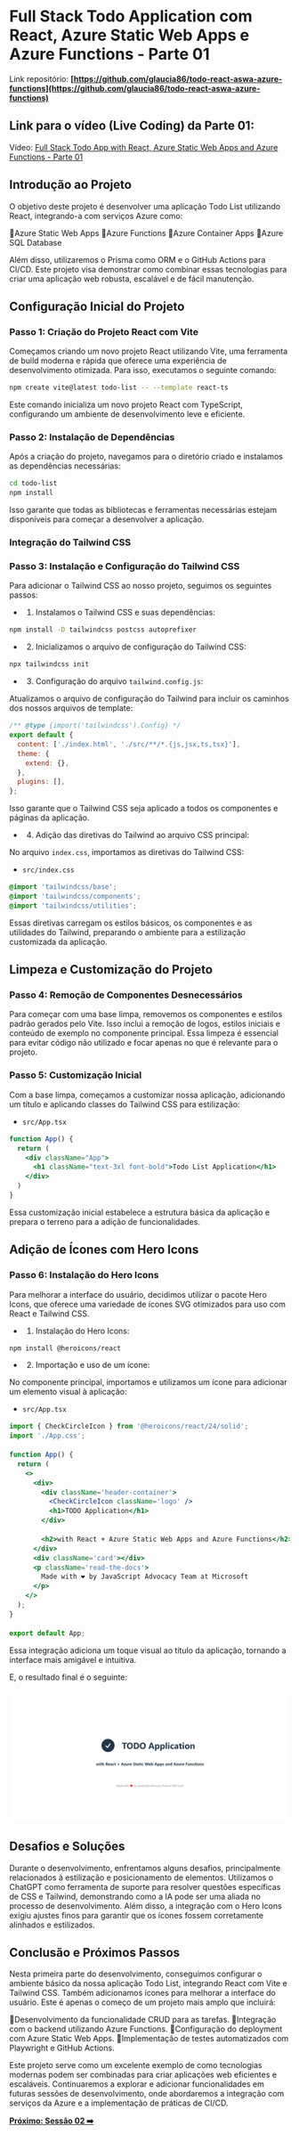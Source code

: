 # Full Stack Todo Application com React, Azure Static Web Apps e Azure Functions - Parte 01

Link repositório: **[https://github.com/glaucia86/todo-react-aswa-azure-functions](https://github.com/glaucia86/todo-react-aswa-azure-functions)**

## Link para o vídeo (Live Coding) da Parte 01:

Vídeo: [Full Stack Todo App with React, Azure Static Web Apps and Azure Functions - Parte 01](https://www.youtube.com/live/lzCy6C_rf4c?si=3ULSG8OFS2FoKR5P)

## Introdução ao Projeto

O objetivo deste projeto é desenvolver uma aplicação Todo List utilizando React, integrando-a com serviços Azure como:

🔹Azure Static Web Apps
🔹Azure Functions
🔹Azure Container Apps
🔹Azure SQL Database

Além disso, utilizaremos o Prisma como ORM e o GitHub Actions para CI/CD. Este projeto visa demonstrar como combinar essas tecnologias para criar uma aplicação web robusta, escalável e de fácil manutenção.

## Configuração Inicial do Projeto

### Passo 1: Criação do Projeto React com Vite

Começamos criando um novo projeto React utilizando Vite, uma ferramenta de build moderna e rápida que oferece uma experiência de desenvolvimento otimizada. Para isso, executamos o seguinte comando:

```bash
npm create vite@latest todo-list -- --template react-ts
```

Este comando inicializa um novo projeto React com TypeScript, configurando um ambiente de desenvolvimento leve e eficiente.

### Passo 2: Instalação de Dependências

Após a criação do projeto, navegamos para o diretório criado e instalamos as dependências necessárias:

```bash	
cd todo-list
npm install
```

Isso garante que todas as bibliotecas e ferramentas necessárias estejam disponíveis para começar a desenvolver a aplicação.

### Integração do Tailwind CSS

### Passo 3: Instalação e Configuração do Tailwind CSS

Para adicionar o Tailwind CSS ao nosso projeto, seguimos os seguintes passos:

- 1. Instalamos o Tailwind CSS e suas dependências:

```bash
npm install -D tailwindcss postcss autoprefixer
```

- 2. Inicializamos o arquivo de configuração do Tailwind CSS:

```bash
npx tailwindcss init
```

- 3. Configuração do arquivo `tailwind.config.js`:

Atualizamos o arquivo de configuração do Tailwind para incluir os caminhos dos nossos arquivos de template:

```javascript
/** @type {import('tailwindcss').Config} */
export default {
  content: ['./index.html', './src/**/*.{js,jsx,ts,tsx}'],
  theme: {
    extend: {},
  },
  plugins: [],
};
```

Isso garante que o Tailwind CSS seja aplicado a todos os componentes e páginas da aplicação.

- 4. Adição das diretivas do Tailwind ao arquivo CSS principal:

No arquivo `index.css`, importamos as diretivas do Tailwind CSS:

* `src/index.css`

```css
@import 'tailwindcss/base';
@import 'tailwindcss/components';
@import 'tailwindcss/utilities';
```

Essas diretivas carregam os estilos básicos, os componentes e as utilidades do Tailwind, preparando o ambiente para a estilização customizada da aplicação.

## Limpeza e Customização do Projeto

### Passo 4: Remoção de Componentes Desnecessários

Para começar com uma base limpa, removemos os componentes e estilos padrão gerados pelo Vite. Isso inclui a remoção de logos, estilos iniciais e conteúdo de exemplo no componente principal. Essa limpeza é essencial para evitar código não utilizado e focar apenas no que é relevante para o projeto.

### Passo 5: Customização Inicial

Com a base limpa, começamos a customizar nossa aplicação, adicionando um título e aplicando classes do Tailwind CSS para estilização:

* `src/App.tsx`

```jsx
function App() {
  return (
    <div className="App">
      <h1 className="text-3xl font-bold">Todo List Application</h1>
    </div>
  )
}
```

Essa customização inicial estabelece a estrutura básica da aplicação e prepara o terreno para a adição de funcionalidades.

## Adição de Ícones com Hero Icons

### Passo 6: Instalação do Hero Icons

Para melhorar a interface do usuário, decidimos utilizar o pacote Hero Icons, que oferece uma variedade de ícones SVG otimizados para uso com React e Tailwind CSS.

- 1. Instalação do Hero Icons:

```bash
npm install @heroicons/react
```

- 2. Importação e uso de um ícone:

No componente principal, importamos e utilizamos um ícone para adicionar um elemento visual à aplicação:

* `src/App.tsx`

```jsx
import { CheckCircleIcon } from '@heroicons/react/24/solid';
import './App.css';

function App() {
  return (
    <>
      <div>
        <div className='header-container'>
          <CheckCircleIcon className='logo' />
          <h1>TODO Application</h1>
        </div>

        <h2>with React + Azure Static Web Apps and Azure Functions</h2>
      </div>
      <div className='card'></div>
      <p className='read-the-docs'>
        Made with ❤️ by JavaScript Advocacy Team at Microsoft
      </p>
    </>
  );
}

export default App;
```

Essa integração adiciona um toque visual ao título da aplicação, tornando a interface mais amigável e intuitiva.

E, o resultado final é o seguinte:

![alt text](./images/part-01-todo.png)

## Desafios e Soluções

Durante o desenvolvimento, enfrentamos alguns desafios, principalmente relacionados à estilização e posicionamento de elementos. Utilizamos o ChatGPT como ferramenta de suporte para resolver questões específicas de CSS e Tailwind, demonstrando como a IA pode ser uma aliada no processo de desenvolvimento. Além disso, a integração com o Hero Icons exigiu ajustes finos para garantir que os ícones fossem corretamente alinhados e estilizados.

## Conclusão e Próximos Passos

Nesta primeira parte do desenvolvimento, conseguimos configurar o ambiente básico da nossa aplicação Todo List, integrando React com Vite e Tailwind CSS. Também adicionamos ícones para melhorar a interface do usuário. Este é apenas o começo de um projeto mais amplo que incluirá:

🔹Desenvolvimento da funcionalidade CRUD para as tarefas.
🔹Integração com o backend utilizando Azure Functions.
🔹Configuração do deployment com Azure Static Web Apps.
🔹Implementação de testes automatizados com Playwright e GitHub Actions.

Este projeto serve como um excelente exemplo de como tecnologias modernas podem ser combinadas para criar aplicações web eficientes e escaláveis. Continuaremos a explorar e adicionar funcionalidades em futuras sessões de desenvolvimento, onde abordaremos a integração com serviços da Azure e a implementação de práticas de CI/CD.

**[Próximo: Sessão 02 ➡️](02-session.md)**